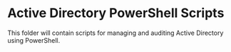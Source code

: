 # Active Directory PowerShell Scripts
This folder will contain scripts for managing and auditing Active Directory using PowerShell.
